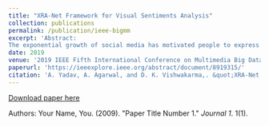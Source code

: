 ```yaml
---
title: "XRA-Net Framework for Visual Sentiments Analysis"
collection: publications
permalink: /publication/ieee-bigmm
excerpt: 'Abstract:
The exponential growth of social media has motivated people to express themselves in various forms. Visual media is one of the most effective and popular ways of conveying sentiments or opinions on the web as people keeps on uploading millions of photos on famous social networking sites. Hence, Visual Sentiment Analysis is instrumental in monitoring an overview of the broader public consensus behind a specific topic or issue. This work proposes a deep learning-based architecture XRA-Net (Xception Residual Attention based Network) for visual sentiment analysis. Moreover, the performance of the XRA-Net architecture is evaluated on the publicly available real-world Twitter I dataset, which is further composed of three subsets of the dataset: 3-agree, 4-agree, and 5-agree. The accuracy achieved on these datasets are: 79.2%, 81.2%, and 86.4% respectively, which shows that the proposed architecture has outperformed the state-of-the-art results on all the three subsets of Twitter I dataset as it can focus on the most informative features in an input image, which boosts the visual sentiment analysis process.'
date: 2019
venue: '2019 IEEE Fifth International Conference on Multimedia Big Data (BigMM)'
paperurl: 'https://ieeexplore.ieee.org/abstract/document/8919315/'
citation: 'A. Yadav, A. Agarwal, and D. K. Vishwakarma,. &quot;XRA-Net Framework for Visual Sentiments Analysis.&quot; <i>2019 IEEE Fifth International Conference on Multimedia Big Data (BigMM)</i>. 1(1).'
---
```


[Download paper here](https://ieeexplore.ieee.org/abstract/document/8919315/)

Authors: Your Name, You. (2009). "Paper Title Number 1." <i>Journal 1</i>. 1(1).
